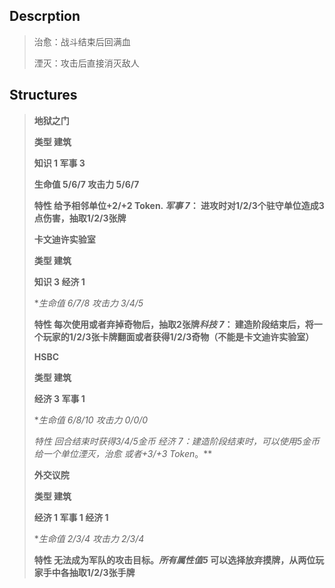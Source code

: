## Descrption
>治愈：战斗结束后回满血
>
>湮灭：攻击后直接消灭敌人

## Structures
>
> **地狱之门**
> 
>**类型 	建筑**
>
> **知识	1 军事 3** 
>
> **生命值	5/6/7	攻击力	5/6/7**
>
> **特性 给予相邻单位+2/+2 Token. *军事 7*： 进攻时对1/2/3个驻守单位造成3点伤害，抽取1/2/3张牌**
> 
>
> **卡文迪许实验室**
> 
>**类型 	建筑**
>
> **知识	3 经济 1** 
>
> **生命值	6/7/8	攻击力	3/4/5*
>
> **特性 每次使用或者弃掉奇物后，抽取2张牌*科技 7*： 建造阶段结束后，将一个玩家的1/2/3张卡牌翻面或者获得1/2/3奇物（不能是卡文迪许实验室）**
> 
>
> **HSBC**
> 
>**类型 	建筑**
>
> **经济	3 军事 1** 
>
> **生命值	6/8/10	攻击力	0/0/0*
>
> **特性 回合结束时获得3/4/5金币 *经济 7*：建造阶段结束时，可以使用5金币给一个单位*湮灭*，*治愈* 或者*+3/+3 Token*。**
> 
>
> **外交议院**
> 
>**类型 	建筑**
>
> **经济	1 军事 1 经济 1** 
>
> **生命值	2/3/4	攻击力	2/3/4*
>
> **特性 无法成为军队的攻击目标。*所有属性值5* 可以选择放弃摸牌，从两位玩家手中各抽取1/2/3张手牌**
> 
